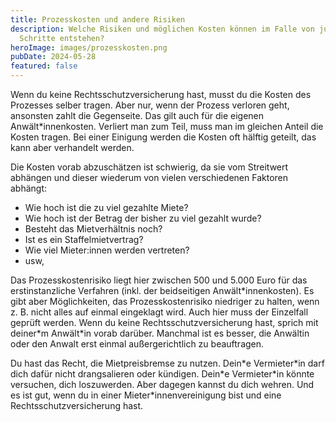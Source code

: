 ```yaml
---
title: Prozesskosten und andere Risiken
description: Welche Risiken und möglichen Kosten können im Falle von jurstischen
  Schritte entstehen?
heroImage: images/prozesskosten.png
pubDate: 2024-05-28
featured: false
---
```

Wenn du keine Rechtsschutzversicherung hast, musst du die Kosten des Prozesses selber tragen. Aber nur, wenn der Prozess verloren geht, ansonsten zahlt die Gegenseite. Das gilt auch für die eigenen Anwält\*innenkosten. Verliert man zum Teil, muss man im gleichen Anteil die Kosten tragen. Bei einer Einigung werden die Kosten oft hälftig geteilt, das kann aber verhandelt werden.

Die Kosten vorab abzuschätzen ist schwierig, da sie vom Streitwert abhängen und dieser wiederum von vielen verschiedenen Faktoren abhängt:

- Wie hoch ist die zu viel gezahlte Miete?
- Wie hoch ist der Betrag der bisher zu viel gezahlt wurde?
- Besteht das Mietverhältnis noch?
- Ist es ein Staffelmietvertrag?
- Wie viel Mieter:innen werden vertreten?
- usw,

Das Prozesskostenrisiko liegt hier zwischen 500 und 5.000 Euro für das erstinstanzliche Verfahren (inkl. der beidseitigen Anwält\*innenkosten). Es gibt aber Möglichkeiten, das Prozesskostenrisiko niedriger zu halten, wenn z. B. nicht alles auf einmal eingeklagt wird. Auch hier muss der Einzelfall geprüft werden. Wenn du keine Rechtsschutzversicherung hast, sprich mit deiner\*m Anwält\*in vorab darüber. Manchmal ist es besser, die Anwältin oder den Anwalt erst einmal außergerichtlich zu beauftragen.

Du hast das Recht, die Mietpreisbremse zu nutzen. Dein\*e Vermieter\*in darf dich dafür nicht drangsalieren oder kündigen. Dein\*e Vermieter\*in könnte versuchen, dich loszuwerden. Aber dagegen kannst du dich wehren. Und es ist gut, wenn du in einer Mieter\*innenvereinigung bist und eine Rechtsschutzversicherung hast.
